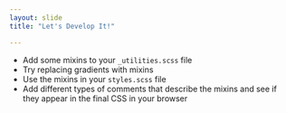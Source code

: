 ```yaml
---
layout: slide
title: "Let's Develop It!"

---
```


* Add some mixins to your `_utilities.scss` file
* Try replacing gradients with mixins
* Use the mixins in your `styles.scss` file
* Add different types of comments that describe the mixins and see if
  they appear in the final CSS in your browser

